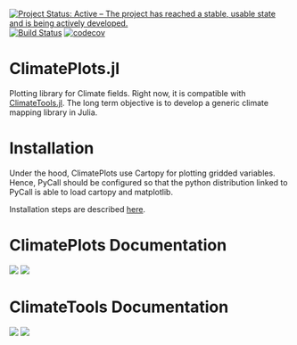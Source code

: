 [![Project Status: Active – The project has reached a stable, usable state and is being actively developed.](http://www.repostatus.org/badges/latest/active.svg)](http://www.repostatus.org/#active) [![Build Status](https://travis-ci.org/JuliaClimate/ClimatePlots.jl.svg?branch=master)](https://travis-ci.org/JuliaClimate/ClimatePlots.jl) [![codecov](https://codecov.io/gh/JuliaClimate/ClimatePlots.jl/branch/master/graph/badge.svg)](https://codecov.io/gh/JuliaClimate/ClimatePlots.jl)


# ClimatePlots.jl
Plotting library for Climate fields. Right now, it is compatible with [ClimateTools.jl](https://github.com/JuliaClimate/ClimateTools.jl). The long term objective is to develop a generic climate mapping library in Julia.

# Installation
Under the hood, ClimatePlots use Cartopy for plotting gridded variables. Hence, PyCall should be configured so that the python distribution linked to PyCall is able to load cartopy and matplotlib.

Installation steps are described [here](https://juliaclimate.github.io/ClimateTools.jl/dev/installation/).


# ClimatePlots Documentation
[![](https://img.shields.io/badge/docs-stable-blue.svg)](https://juliaclimate.github.io/ClimatePlots.jl/stable) [![](https://img.shields.io/badge/docs-latest-blue.svg)](https://juliaclimate.github.io/ClimatePlots.jl/dev)

# ClimateTools Documentation
[![](https://img.shields.io/badge/docs-stable-blue.svg)](https://juliaclimate.github.io/ClimateTools.jl/stable) [![](https://img.shields.io/badge/docs-latest-blue.svg)](https://juliaclimate.github.io/ClimateTools.jl/dev)
